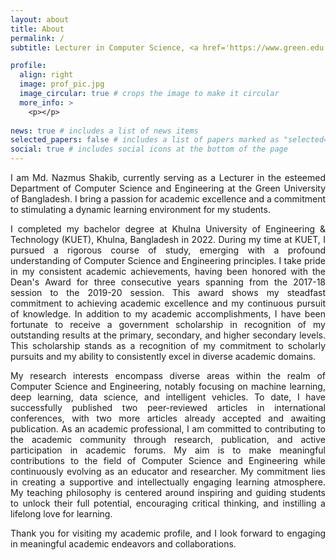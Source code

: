 ```yaml
---
layout: about
title: About
permalink: /
subtitle: Lecturer in Computer Science, <a href='https://www.green.edu.bd/'>Green University of Bangladesh</a>

profile:
  align: right
  image: prof_pic.jpg
  image_circular: true # crops the image to make it circular
  more_info: >
    <p></p>
    
news: true # includes a list of news items
selected_papers: false # includes a list of papers marked as "selected={true}"
social: true # includes social icons at the bottom of the page
---
```


<p align="justify">I am Md. Nazmus Shakib, currently serving as a Lecturer in the esteemed Department of Computer Science and Engineering at the Green University of Bangladesh. I bring a passion for academic excellence and a commitment to stimulating a dynamic learning environment for my students.</p>

<p align="justify">I completed my bachelor degree at Khulna University of Engineering & Technology (KUET), Khulna, Bangladesh in 2022. During my time at KUET, I pursued a rigorous course of study, emerging with a profound understanding of Computer Science and Engineering principles. I take pride in my consistent academic achievements, having been honored with the Dean's Award for three consecutive years spanning from the 2017-18 session to the 2019-20 session. This award shows my steadfast commitment to achieving academic excellence and my continuous pursuit of knowledge. In addition to my academic accomplishments, I have been fortunate to receive a government scholarship in recognition of my outstanding results at the primary, secondary, and higher secondary levels. This scholarship stands as a recognition of my commitment to scholarly pursuits and my ability to consistently excel in diverse academic domains.</p>

<p align="justify">My research interests encompass diverse areas within the realm of Computer Science and Engineering, notably focusing on machine learning, deep learning, data science, and intelligent vehicles. To date, I have successfully published two peer-reviewed articles in international conferences, with two more articles already accepted and awaiting publication. As an academic professional, I am committed to contributing to the academic community through research, publication, and active participation in academic forums. My aim is to make meaningful contributions to the field of Computer Science and Engineering while continuously evolving as an educator and researcher. My commitment lies in creating a supportive and intellectually engaging learning atmosphere. My teaching philosophy is centered around inspiring and guiding students to unlock their full potential, encouraging critical thinking, and instilling a lifelong love for learning.</p>

<p align="justify">Thank you for visiting my academic profile, and I look forward to engaging in meaningful academic endeavors and collaborations.</p>
